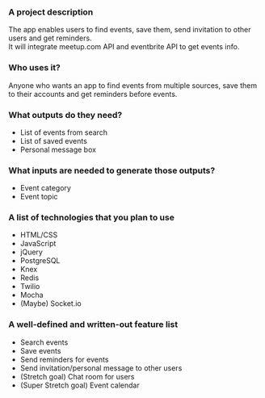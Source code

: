 ### A project description
The app enables users to find events, save them, send invitation to other users and get reminders.   
It will integrate meetup.com API and eventbrite API to get events info.

### Who uses it?
Anyone who wants an app to find events from multiple sources, save them to their accounts and get reminders before events.

### What outputs do they need?
* List of events from search
* List of saved events
* Personal message box

### What inputs are needed to generate those outputs?
* Event category
* Event topic

### A list of technologies that you plan to use
* HTML/CSS
* JavaScript
* jQuery
* PostgreSQL
* Knex
* Redis
* Twilio
* Mocha
* (Maybe) Socket.io

### A well-defined and written-out feature list
* Search events
* Save events
* Send reminders for events
* Send invitation/personal message to other users
* (Stretch goal) Chat room for users
* (Super Stretch goal) Event calendar
